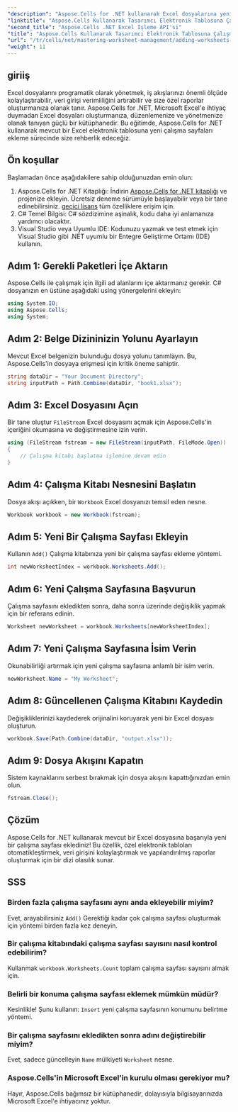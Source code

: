 ```yaml
---
"description": "Aspose.Cells for .NET kullanarak Excel dosyalarına yeni çalışma sayfalarını programlı olarak nasıl ekleyeceğinizi öğrenin. Bu kapsamlı kılavuz, gerekli adımlarda size yol gösterecektir."
"linktitle": "Aspose.Cells Kullanarak Tasarımcı Elektronik Tablosuna Çalışma Sayfaları Ekleme"
"second_title": "Aspose.Cells .NET Excel İşleme API'si"
"title": "Aspose.Cells Kullanarak Tasarımcı Elektronik Tablosuna Çalışma Sayfaları Ekleme"
"url": "/tr/cells/net/mastering-worksheet-management/adding-worksheets-to-designer-spreadsheet/"
"weight": 11
---
```


## giriiş

Excel dosyalarını programatik olarak yönetmek, iş akışlarınızı önemli ölçüde kolaylaştırabilir, veri girişi verimliliğini artırabilir ve size özel raporlar oluşturmanıza olanak tanır. Aspose.Cells for .NET, Microsoft Excel'e ihtiyaç duymadan Excel dosyaları oluşturmanıza, düzenlemenize ve yönetmenize olanak tanıyan güçlü bir kütüphanedir. Bu eğitimde, Aspose.Cells for .NET kullanarak mevcut bir Excel elektronik tablosuna yeni çalışma sayfaları ekleme sürecinde size rehberlik edeceğiz.

## Ön koşullar
Başlamadan önce aşağıdakilere sahip olduğunuzdan emin olun:

1. Aspose.Cells for .NET Kitaplığı: İndirin [Aspose.Cells for .NET kitaplığı](https://releases.aspose.com/cells/net/) ve projenize ekleyin. Ücretsiz deneme sürümüyle başlayabilir veya bir tane edinebilirsiniz. [geçici lisans](https://purchase.aspose.com/temporary-license/) tüm özelliklere erişim için.
2. C# Temel Bilgisi: C# sözdizimine aşinalık, kodu daha iyi anlamanıza yardımcı olacaktır.
3. Visual Studio veya Uyumlu IDE: Kodunuzu yazmak ve test etmek için Visual Studio gibi .NET uyumlu bir Entegre Geliştirme Ortamı (IDE) kullanın.

## Adım 1: Gerekli Paketleri İçe Aktarın
Aspose.Cells ile çalışmak için ilgili ad alanlarını içe aktarmanız gerekir. C# dosyanızın en üstüne aşağıdaki using yönergelerini ekleyin:

```csharp
using System.IO;
using Aspose.Cells;
using System;
```

## Adım 2: Belge Dizininizin Yolunu Ayarlayın
Mevcut Excel belgenizin bulunduğu dosya yolunu tanımlayın. Bu, Aspose.Cells'in dosyaya erişmesi için kritik öneme sahiptir.

```csharp
string dataDir = "Your Document Directory";
string inputPath = Path.Combine(dataDir, "book1.xlsx");
```

## Adım 3: Excel Dosyasını Açın
Bir tane oluştur `FileStream` Excel dosyasını açmak için Aspose.Cells'in içeriğini okumasına ve değiştirmesine izin verin.

```csharp
using (FileStream fstream = new FileStream(inputPath, FileMode.Open))
{
    // Çalışma kitabı başlatma işlemine devam edin
}
```

## Adım 4: Çalışma Kitabı Nesnesini Başlatın
Dosya akışı açıkken, bir `Workbook` Excel dosyanızı temsil eden nesne.

```csharp
Workbook workbook = new Workbook(fstream);
```

## Adım 5: Yeni Bir Çalışma Sayfası Ekleyin
Kullanın `Add()` Çalışma kitabınıza yeni bir çalışma sayfası ekleme yöntemi.

```csharp
int newWorksheetIndex = workbook.Worksheets.Add();
```

## Adım 6: Yeni Çalışma Sayfasına Başvurun
Çalışma sayfasını ekledikten sonra, daha sonra üzerinde değişiklik yapmak için bir referans edinin.

```csharp
Worksheet newWorksheet = workbook.Worksheets[newWorksheetIndex];
```

## Adım 7: Yeni Çalışma Sayfasına İsim Verin
Okunabilirliği artırmak için yeni çalışma sayfasına anlamlı bir isim verin.

```csharp
newWorksheet.Name = "My Worksheet";
```

## Adım 8: Güncellenen Çalışma Kitabını Kaydedin
Değişikliklerinizi kaydederek orijinalini koruyarak yeni bir Excel dosyası oluşturun.

```csharp
workbook.Save(Path.Combine(dataDir, "output.xlsx"));
```

## Adım 9: Dosya Akışını Kapatın
Sistem kaynaklarını serbest bırakmak için dosya akışını kapattığınızdan emin olun.

```csharp
fstream.Close();
```

## Çözüm
Aspose.Cells for .NET kullanarak mevcut bir Excel dosyasına başarıyla yeni bir çalışma sayfası eklediniz! Bu özellik, özel elektronik tabloları otomatikleştirmek, veri girişini kolaylaştırmak ve yapılandırılmış raporlar oluşturmak için bir dizi olasılık sunar.

## SSS

### Birden fazla çalışma sayfasını aynı anda ekleyebilir miyim?
Evet, arayabilirsiniz `Add()` Gerektiği kadar çok çalışma sayfası oluşturmak için yöntemi birden fazla kez deneyin.

### Bir çalışma kitabındaki çalışma sayfası sayısını nasıl kontrol edebilirim?
Kullanmak `workbook.Worksheets.Count` toplam çalışma sayfası sayısını almak için.

### Belirli bir konuma çalışma sayfası eklemek mümkün müdür?
Kesinlikle! Şunu kullanın: `Insert` yeni çalışma sayfasının konumunu belirtme yöntemi.

### Bir çalışma sayfasını ekledikten sonra adını değiştirebilir miyim?
Evet, sadece güncelleyin `Name` mülkiyeti `Worksheet` nesne.

### Aspose.Cells'in Microsoft Excel'in kurulu olması gerekiyor mu?
Hayır, Aspose.Cells bağımsız bir kütüphanedir, dolayısıyla bilgisayarınızda Microsoft Excel'e ihtiyacınız yoktur.